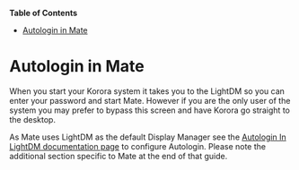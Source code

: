 

**Table of Contents**  

- [Autologin in Mate](#autologin-in-mate)



<a name="autologin-in-mate"></a>
# Autologin in Mate

When you start your Korora system it takes you to the LightDM so you can enter your password and start Mate. However if you are the only user of the system you may prefer to bypass this screen and have Korora go straight to the desktop.

As Mate uses LightDM as the default Display Manager see the [Autologin In LightDM documentation page](https://github.com/kororaproject/kp-documentation/wiki/Autologin-in-LightDM) to configure Autologin. Please note the additional section specific to Mate at the end of that guide.
